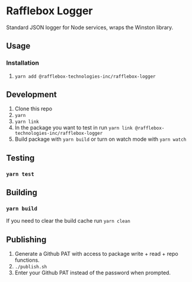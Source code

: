 # Rafflebox Logger

Standard JSON logger for Node services, wraps the Winston library.

## Usage

### Installation

1. `yarn add @rafflebox-technologies-inc/rafflebox-logger`

## Development

1. Clone this repo
2. `yarn`
3. `yarn link`
4. In the package you want to test in run `yarn link @rafflebox-technologies-inc/rafflebox-logger`
5. Build package with `yarn build` or turn on watch mode with `yarn watch`

## Testing

### `yarn test`

## Building

### `yarn build`

If you need to clear the build cache run `yarn clean`

## Publishing

1. Generate a Github PAT with access to package write + read + repo functions.
2. `./publish.sh`
3. Enter your Github PAT instead of the password when prompted.
